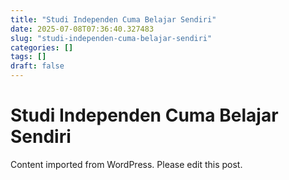 ```yaml
---
title: "Studi Independen Cuma Belajar Sendiri"
date: 2025-07-08T07:36:40.327483
slug: "studi-independen-cuma-belajar-sendiri"
categories: []
tags: []
draft: false
---
```


# Studi Independen Cuma Belajar Sendiri

Content imported from WordPress. Please edit this post.

